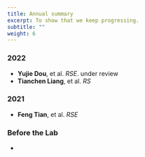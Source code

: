 ```yaml
---
title: Annual summary
excerpt: To show that we keep progressing.
subtitle: ""
weight: 6
---
```


### 2022

- **Yujie Dou**, et al. *RSE*. under review
- **Tianchen Liang**, et al. *RS*

### 2021

- **Feng Tian**, et al. *RSE*

### Before the Lab

-